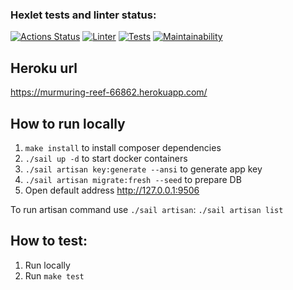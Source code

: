 ### Hexlet tests and linter status:
[![Actions Status](https://github.com/rnixik-hex/php-project-lvl4/workflows/hexlet-check/badge.svg)](https://github.com/rnixik-hex/php-project-lvl4/actions)
[![Linter](https://github.com/rnixik-hex/php-project-lvl4/workflows/Linter/badge.svg)](https://github.com/rnixik-hex/php-project-lvl4/actions)
[![Tests](https://github.com/rnixik-hex/php-project-lvl4/workflows/Tests/badge.svg)](https://github.com/rnixik-hex/php-project-lvl4/actions)
[![Maintainability](https://api.codeclimate.com/v1/badges/cff4bc5d79fba74acb4f/maintainability)](https://codeclimate.com/github/rnixik-hex/php-project-lvl4/maintainability)

## Heroku url

https://murmuring-reef-66862.herokuapp.com/

## How to run locally

1. `make install` to install composer dependencies
2. `./sail up -d` to start docker containers
3. `./sail artisan key:generate --ansi` to generate app key
4. `./sail artisan migrate:fresh --seed` to prepare DB
5. Open default address http://127.0.0.1:9506

To run artisan command use `./sail artisan`: `./sail artisan list`

## How to test:

1. Run locally
2. Run `make test`
